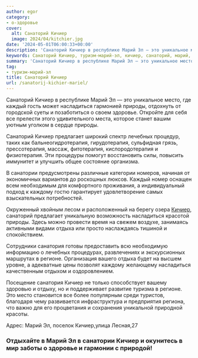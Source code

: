 ```yaml
---
author: egor
category:
- о-здоровье
cover:
  alt: Санаторий Кичиер
  image: 2024/04/kitchier.jpg
date: '2024-05-01T06:00:33+00:00'
description: 'Санаторий Кичиер в республике Марий Эл — это уникальное место, где каждый гость может насладиться гармонией природы, отдохнуть от городской суеты и...'
keywords: Санаторий Кичиер, туризм-марий-эл, кичиер, санаторий, марий, насладиться, природы, это, место, каждый, здоровье, предлагает, лечебных, санатории, каждому, отдыха, санатория
summary: 'Санаторий Кичиер в республике Марий Эл — это уникальное место, где каждый гость может насладиться гармонией природы, отдохнуть от городской суеты и...'
tag:
- туризм-марий-эл
title: Санаторий Кичиер
url: /sanatorij-kichier-mariel/
---
```


Санаторий Кичиер в республике Марий Эл — это уникальное место, где каждый гость может насладиться гармонией природы, отдохнуть от городской суеты и позаботиться о своем здоровье. Откройте для себя все прелести этого удивительного места, которое станет вашим уютным уголком в сердце природы.

Санаторий Кичиер предлагает широкий спектр лечебных процедур, таких как бальнеогидротерапия, гирудотерапия, сульфидная грязь, прессотерапия, массаж, фитотерапия, кислородотерапия и физиотерапия. Эти процедуры помогут восстановить силы, повысить иммунитет и улучшить общее состояние организма.

В санатории предусмотрены различные категории номеров, начиная от экономичных вариантов до роскошных люксов. Каждый номер оснащен всем необходимым для комфортного проживания, а индивидуальный подход к каждому гостю гарантирует удовлетворение самых взыскательных потребностей.

Окруженный хвойным лесом и расположенный на берегу озера [Кичиер](/kichier/), санаторий предлагает уникальную возможность насладиться красотой природы. Здесь можно провести время на свежем воздухе, занимаясь активными видами отдыха или просто наслаждаясь тишиной и спокойствием.

Сотрудники санатория готовы предоставить всю необходимую информацию о лечебных процедурах, развлечениях и экскурсионных маршрутах в регионе. Организация вашего отдыха будет на высшем уровне, а адекватные цены позволят каждому желающему насладиться качественным отдыхом и оздоровлением.

Посещение санатория Кичиер не только способствует вашему здоровью и отдыху, но и поддерживает развитие туризма в регионе. Это место становится все более популярным среди туристов, благодаря чему развивается инфраструктура и предприятия региона, что важно для его процветания и сохранения уникальной природной красоты.

Адрес: Марий Эл, поселок Кичиер,улица Лесная,27

### Отдыхайте в Марий Эл в санатории Кичиер и окунитесь в мир заботы о здоровье и гармонии с природой!
